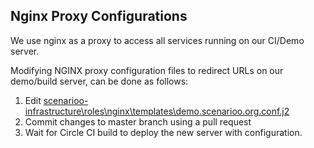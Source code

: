 ## Nginx Proxy Configurations

We use nginx as a proxy to access all services running on our CI/Demo server.

Modifying NGINX proxy configuration files to redirect URLs on our demo/build server, can be done as follows:

1. Edit [scenarioo-infrastructure\roles\nginx\templates\demo.scenarioo.org.conf.j2](https://github.com/scenarioo/scenarioo-infrastructure/blob/master/roles/nginx/templates/demo.scenarioo.org.conf.j2)
2. Commit changes to master branch using a pull request
3. Wait for Circle CI build to deploy the new server with configuration.
